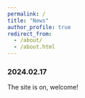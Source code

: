 ```yaml
---
permalink: /
title: "News"
author_profile: true
redirect_from: 
  - /about/
  - /about.html
---
```


### 2024.02.17
The site is on, welcome!

